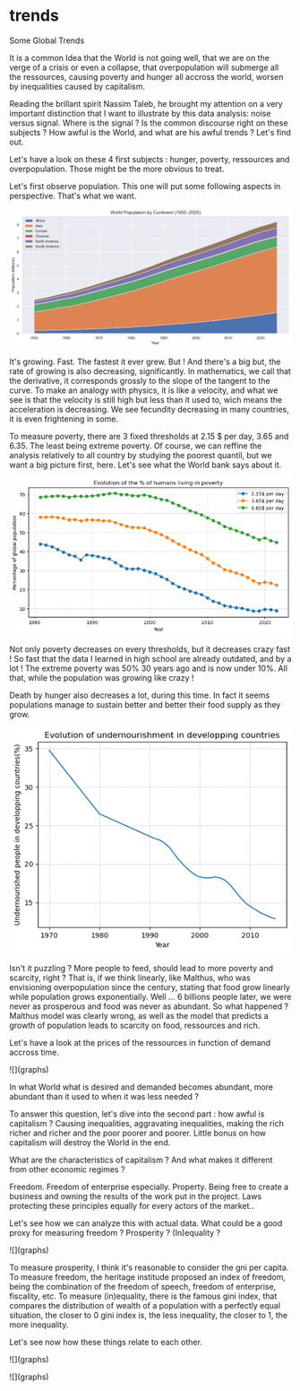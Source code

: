 # trends
Some Global Trends


It is a common Idea that the World is not going well, that we are on the verge of a crisis or even a collapse, that overpopulation will submerge all the ressources, causing poverty and hunger all accross the world, worsen by inequalities caused by capitalism. 

Reading the brillant spirit Nassim Taleb, he brought my attention on a very important distinction that I want to illustrate by this data analysis: noise versus signal. Where is the signal ? Is the common discourse right on these subjects ? How awful is the World, and what are his awful trends ? Let's find out.

Let's have a look on these 4 first subjects : hunger, poverty, ressources and overpopulation. Those might be the more obvious to treat. 

Let's first observe population. This one will put some following aspects in perspective. That's what we want. 

![population](graphs/population.png)

It's growing. Fast. The fastest it ever grew. But ! And there's a big but, the rate of growing is also decreasing, significantly. In mathematics, we call that the derivative, it corresponds grossly to the slope of the tangent to the curve. To make an analogy with physics, it is like a velocity, and what we see is that the velocity is still high but less than it used to, wich means the acceleration is decreasing. We see fecundity decreasing in many countries, it is even frightening in some. 

To measure poverty, there are 3 fixed thresholds at 2.15 $ per day, 3.65 and 6.35. The least being extreme poverty. Of course, we can reffine the analysis relatively to all country by studying the poorest quantil, but we want a big picture first, here. Let's see what the World bank says about it.

![poverty](graphs/poverty.png)

Not only poverty decreases on every thresholds, but it decreases crazy fast ! So fast that the data I learned in high school are already outdated, and by a lot ! The extreme poverty was 50% 30 years ago and is now under 10%. All that, while the population was growing like crazy !

Death by hunger also decreases a lot, during this time. In fact it seems populations manage to sustain better and better their food supply as they grow.

![undernourishment](graphs/undernourishment.png)

Isn't it puzzling ? More people to feed, should lead to more poverty and scarcity, right ? That is, if we think linearly, like Malthus, who was envisioning overpopulation since the century, stating that food grow linearly while population grows exponentially. Well ... 6 billions people later, we were never as prosperous and food was never as abundant. So what happened ? Malthus model was clearly wrong, as well as the model that predicts a growth of population leads to scarcity on food, ressources and rich.  

Let's have a look at the prices of the ressources in function of demand accross time. 

![](graphs\)

In what World what is desired and demanded becomes abundant, more abundant than it used to when it was less needed ? 

To answer this question, let's dive into the second part : how awful is capitalism ? Causing inequalities, aggravating inequalities, making the rich richer and richer and the poor poorer and poorer. Little bonus on how capitalism will destroy the World in the end. 

What are the characteristics of capitalism ? And what makes it different from other economic regimes ? 

Freedom. Freedom of enterprise especially. 
Property. Being free to create a business and owning the results of the work put in the project. 
Laws protecting these principles equally for every actors of the market..



Let's see how we can analyze this with actual data. What could be a good proxy for measuring freedom ? Prosperity ? (In)equality ?

![](graphs\)


To measure prosperity, I think it's reasonable to consider the gni per capita. To measure freedom, the heritage institude proposed an index of freedom, being the combination of the freedom of speech, freedom of enterprise, fiscality, etc. To measure (in)equality, there is the famous gini index, that compares the distribution of wealth of a population with a perfectly equal situation, the closer to 0 gini index is, the less inequality, the closer to 1, the more inequality. 

Let's see now how these things relate to each other. 

![](graphs\)


![](graphs\)


